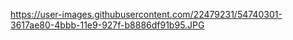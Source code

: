 https://user-images.githubusercontent.com/22479231/54740301-3617ae80-4bbb-11e9-927f-b8886df91b95.JPG

